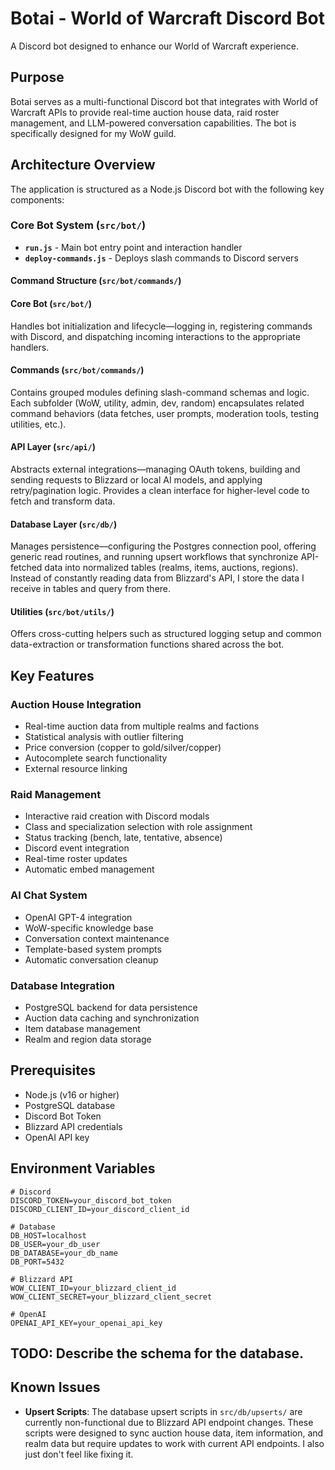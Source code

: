 # Botai - World of Warcraft Discord Bot

A Discord bot designed to enhance our World of Warcraft experience.

## Purpose

Botai serves as a multi-functional Discord bot that integrates with World of Warcraft APIs to provide real-time auction house data, raid roster management, and LLM-powered conversation capabilities. The bot is specifically designed for my WoW guild.

## Architecture Overview

The application is structured as a Node.js Discord bot with the following key components:

### Core Bot System (`src/bot/`)
- **`run.js`** - Main bot entry point and interaction handler
- **`deploy-commands.js`** - Deploys slash commands to Discord servers

#### Command Structure (`src/bot/commands/`)

#### Core Bot (`src/bot/`)
Handles bot initialization and lifecycle—logging in, registering commands with Discord, and dispatching incoming interactions to the appropriate handlers.

#### Commands (`src/bot/commands/`)
Contains grouped modules defining slash-command schemas and logic. Each subfolder (WoW, utility, admin, dev, random) encapsulates related command behaviors (data fetches, user prompts, moderation tools, testing utilities, etc.).

#### API Layer (`src/api/`)
Abstracts external integrations—managing OAuth tokens, building and sending requests to Blizzard or local AI models, and applying retry/pagination logic. Provides a clean interface for higher-level code to fetch and transform data.

#### Database Layer (`src/db/`)
Manages persistence—configuring the Postgres connection pool, offering generic read routines, and running upsert workflows that synchronize API-fetched data into normalized tables (realms, items, auctions, regions). Instead of constantly reading data from Blizzard's API, I store the data I receive in tables and query from there.

#### Utilities (`src/bot/utils/`)
Offers cross-cutting helpers such as structured logging setup and common data-extraction or transformation functions shared across the bot.  


## Key Features

### Auction House Integration
- Real-time auction data from multiple realms and factions
- Statistical analysis with outlier filtering
- Price conversion (copper to gold/silver/copper)
- Autocomplete search functionality
- External resource linking

### Raid Management
- Interactive raid creation with Discord modals
- Class and specialization selection with role assignment
- Status tracking (bench, late, tentative, absence)
- Discord event integration
- Real-time roster updates
- Automatic embed management

### AI Chat System
- OpenAI GPT-4 integration
- WoW-specific knowledge base
- Conversation context maintenance
- Template-based system prompts
- Automatic conversation cleanup

### Database Integration
- PostgreSQL backend for data persistence
- Auction data caching and synchronization
- Item database management
- Realm and region data storage

## Prerequisites
- Node.js (v16 or higher)
- PostgreSQL database
- Discord Bot Token
- Blizzard API credentials
- OpenAI API key

## Environment Variables

```env
# Discord
DISCORD_TOKEN=your_discord_bot_token
DISCORD_CLIENT_ID=your_discord_client_id

# Database
DB_HOST=localhost
DB_USER=your_db_user
DB_DATABASE=your_db_name
DB_PORT=5432

# Blizzard API
WOW_CLIENT_ID=your_blizzard_client_id
WOW_CLIENT_SECRET=your_blizzard_client_secret

# OpenAI
OPENAI_API_KEY=your_openai_api_key
```

## TODO: Describe the schema for the database.

## Known Issues

- **Upsert Scripts**: The database upsert scripts in `src/db/upserts/` are currently non-functional due to Blizzard API endpoint changes. These scripts were designed to sync auction house data, item information, and realm data but require updates to work with current API endpoints. I also just don't feel like fixing it.
